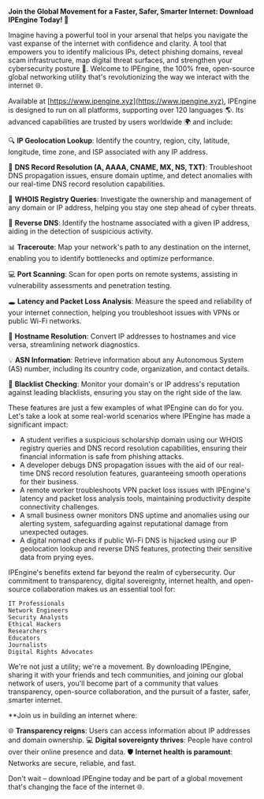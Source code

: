 **Join the Global Movement for a Faster, Safer, Smarter Internet: Download IPEngine Today! 🚀**

Imagine having a powerful tool in your arsenal that helps you navigate the vast expanse of the internet with confidence and clarity. A tool that empowers you to identify malicious IPs, detect phishing domains, reveal scam infrastructure, map digital threat surfaces, and strengthen your cybersecurity posture 🔐. Welcome to IPEngine, the 100% free, open-source global networking utility that's revolutionizing the way we interact with the internet 🌐.

Available at [https://www.ipengine.xyz](https://www.ipengine.xyz), IPEngine is designed to run on all platforms, supporting over 120 languages 🌎. Its advanced capabilities are trusted by users worldwide 🌍 and include:

🔍 **IP Geolocation Lookup**: Identify the country, region, city, latitude, longitude, time zone, and ISP associated with any IP address.

📡 **DNS Record Resolution (A, AAAA, CNAME, MX, NS, TXT)**: Troubleshoot DNS propagation issues, ensure domain uptime, and detect anomalies with our real-time DNS record resolution capabilities.

🔎 **WHOIS Registry Queries**: Investigate the ownership and management of any domain or IP address, helping you stay one step ahead of cyber threats.

🚨 **Reverse DNS**: Identify the hostname associated with a given IP address, aiding in the detection of suspicious activity.

📊 **Traceroute**: Map your network's path to any destination on the internet, enabling you to identify bottlenecks and optimize performance.

💻 **Port Scanning**: Scan for open ports on remote systems, assisting in vulnerability assessments and penetration testing.

🕳️ **Latency and Packet Loss Analysis**: Measure the speed and reliability of your internet connection, helping you troubleshoot issues with VPNs or public Wi-Fi networks.

🔩 **Hostname Resolution**: Convert IP addresses to hostnames and vice versa, streamlining network diagnostics.

💡 **ASN Information**: Retrieve information about any Autonomous System (AS) number, including its country code, organization, and contact details.

🚫 **Blacklist Checking**: Monitor your domain's or IP address's reputation against leading blacklists, ensuring you stay on the right side of the law.

These features are just a few examples of what IPEngine can do for you. Let's take a look at some real-world scenarios where IPEngine has made a significant impact:

*   A student verifies a suspicious scholarship domain using our WHOIS registry queries and DNS record resolution capabilities, ensuring their financial information is safe from phishing attacks.
*   A developer debugs DNS propagation issues with the aid of our real-time DNS record resolution features, guaranteeing smooth operations for their business.
*   A remote worker troubleshoots VPN packet loss issues with IPEngine's latency and packet loss analysis tools, maintaining productivity despite connectivity challenges.
*   A small business owner monitors DNS uptime and anomalies using our alerting system, safeguarding against reputational damage from unexpected outages.
*   A digital nomad checks if public Wi-Fi DNS is hijacked using our IP geolocation lookup and reverse DNS features, protecting their sensitive data from prying eyes.

IPEngine's benefits extend far beyond the realm of cybersecurity. Our commitment to transparency, digital sovereignty, internet health, and open-source collaboration makes us an essential tool for:

    IT Professionals
    Network Engineers
    Security Analysts
    Ethical Hackers
    Researchers
    Educators
    Journalists
    Digital Rights Advocates

We're not just a utility; we're a movement. By downloading IPEngine, sharing it with your friends and tech communities, and joining our global network of users, you'll become part of a community that values transparency, open-source collaboration, and the pursuit of a faster, safer, smarter internet.

**Join us in building an internet where:

🌐 **Transparency reigns**: Users can access information about IP addresses and domain ownership.
💻 **Digital sovereignty thrives**: People have control over their online presence and data.
🛡️ **Internet health is paramount**: Networks are secure, reliable, and fast.

Don't wait – download IPEngine today and be part of a global movement that's changing the face of the internet 🌐.